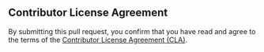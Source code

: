## Contributor License Agreement

By submitting this pull request, you confirm that you have read and agree to the terms of the [Contributor License Agreement (CLA)](https://github.com/StudiYash/TradeCoin/blob/main/CLA.md).